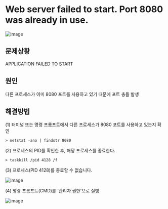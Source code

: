# Web server failed to start. Port 8080 was already in use.
![image](https://github.com/GYUNGAEEEE/Troubleshooting/assets/158580466/4192af4a-a1fe-475a-9f7a-1b8e8f8ec869)

## 문제상황
APPLICATION FAILED TO START

## 원인
다른 프로세스가 이미 8080 포트를 사용하고 있기 때문에 포트 충돌 발생

## 해결방법
(1) 터미널 또는 명령 프롬프트에서 다른 프로세스가 8080 포트를 사용하고 있는지 확인
```
> netstat -ano | findstr 8080
```
(2) 프로세스의 PID를 확인한 후, 해당 프로세스를 종료한다.
```
> taskkill /pid 4128 /f
```
(3) 프로세스(PID 4128)를 종료할 수 없습니다.

![image](https://github.com/GYUNGAEEEE/Troubleshooting/assets/158580466/bf761f86-52bb-4f85-8ca6-0aa42935bae8)

(4) 명령 프롬프트(CMD)를 '관리자 권한'으로 실행

![image](https://github.com/GYUNGAEEEE/Troubleshooting/assets/158580466/4d29d08c-c6c8-4c89-b1de-46d299c37f58)
